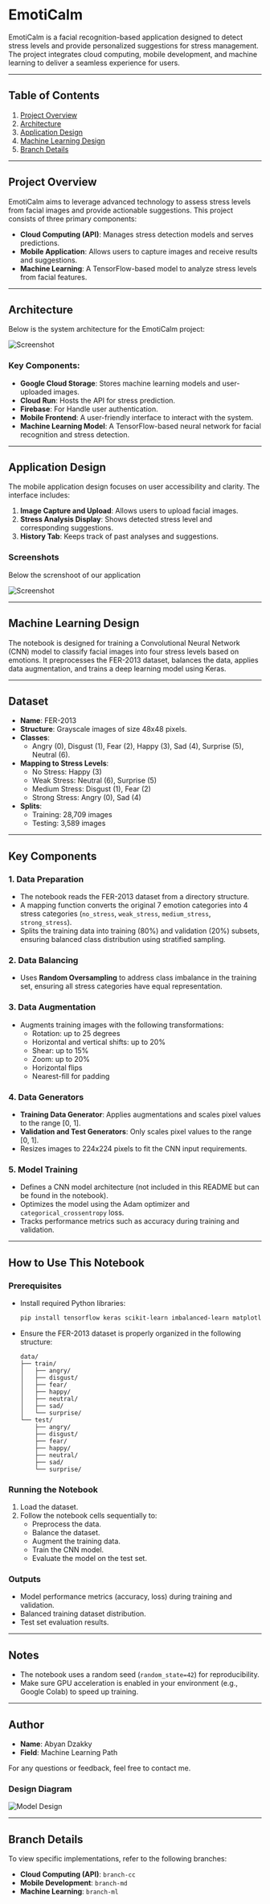 # EmotiCalm

EmotiCalm is a facial recognition-based application designed to detect stress levels and provide personalized suggestions for stress management. The project integrates cloud computing, mobile development, and machine learning to deliver a seamless experience for users.

---

## Table of Contents
1. [Project Overview](#project-overview)
2. [Architecture](#architecture)
3. [Application Design](#application-design)
4. [Machine Learning Design](#machine-learning-design)
5. [Branch Details](#branch-details)

---

## Project Overview
EmotiCalm aims to leverage advanced technology to assess stress levels from facial images and provide actionable suggestions. This project consists of three primary components:
- **Cloud Computing (API)**: Manages stress detection models and serves predictions.
- **Mobile Application**: Allows users to capture images and receive results and suggestions.
- **Machine Learning**: A TensorFlow-based model to analyze stress levels from facial features.

---

## Architecture

Below is the system architecture for the EmotiCalm project:

<img src="Image/architecture-cloud.jpg" alt="Screenshot" style="max-width: 100%; height: auto;">

### Key Components:
- **Google Cloud Storage**: Stores machine learning models and user-uploaded images.
- **Cloud Run**: Hosts the API for stress prediction.
- **Firebase**: For Handle user authentication.
- **Mobile Frontend**: A user-friendly interface to interact with the system.
- **Machine Learning Model**: A TensorFlow-based neural network for facial recognition and stress detection.

---

## Application Design

The mobile application design focuses on user accessibility and clarity. The interface includes:
1. **Image Capture and Upload**: Allows users to upload facial images.
2. **Stress Analysis Display**: Shows detected stress level and corresponding suggestions.
3. **History Tab**: Keeps track of past analyses and suggestions.

### Screenshots
Below the screnshoot of our application

<img src="Image/Mockup_Emoticalm.png" alt="Screenshot" style="max-width: 100%; height: auto;">

---

## Machine Learning Design

The notebook is designed for training a Convolutional Neural Network (CNN) model to classify facial images into four stress levels based on emotions. It preprocesses the FER-2013 dataset, balances the data, applies data augmentation, and trains a deep learning model using Keras.

---

## Dataset
- **Name**: FER-2013
- **Structure**: Grayscale images of size 48x48 pixels.
- **Classes**:
  - Angry (0), Disgust (1), Fear (2), Happy (3), Sad (4), Surprise (5), Neutral (6).
- **Mapping to Stress Levels**:
  - No Stress: Happy (3)
  - Weak Stress: Neutral (6), Surprise (5)
  - Medium Stress: Disgust (1), Fear (2)
  - Strong Stress: Angry (0), Sad (4)
- **Splits**:
  - Training: 28,709 images
  - Testing: 3,589 images

---

## Key Components

### 1. **Data Preparation**
- The notebook reads the FER-2013 dataset from a directory structure.
- A mapping function converts the original 7 emotion categories into 4 stress categories (`no_stress`, `weak_stress`, `medium_stress`, `strong_stress`).
- Splits the training data into training (80%) and validation (20%) subsets, ensuring balanced class distribution using stratified sampling.

### 2. **Data Balancing**
- Uses **Random Oversampling** to address class imbalance in the training set, ensuring all stress categories have equal representation.

### 3. **Data Augmentation**
- Augments training images with the following transformations:
  - Rotation: up to 25 degrees
  - Horizontal and vertical shifts: up to 20%
  - Shear: up to 15%
  - Zoom: up to 20%
  - Horizontal flips
  - Nearest-fill for padding

### 4. **Data Generators**
- **Training Data Generator**: Applies augmentations and scales pixel values to the range [0, 1].
- **Validation and Test Generators**: Only scales pixel values to the range [0, 1].
- Resizes images to 224x224 pixels to fit the CNN input requirements.

### 5. **Model Training**
- Defines a CNN model architecture (not included in this README but can be found in the notebook).
- Optimizes the model using the Adam optimizer and `categorical_crossentropy` loss.
- Tracks performance metrics such as accuracy during training and validation.

---

## How to Use This Notebook

### Prerequisites
- Install required Python libraries:
  ```bash
  pip install tensorflow keras scikit-learn imbalanced-learn matplotlib pandas
  ```
- Ensure the FER-2013 dataset is properly organized in the following structure:
  ```
  data/
  ├── train/
  │   ├── angry/
  │   ├── disgust/
  │   ├── fear/
  │   ├── happy/
  │   ├── neutral/
  │   ├── sad/
  │   └── surprise/
  └── test/
      ├── angry/
      ├── disgust/
      ├── fear/
      ├── happy/
      ├── neutral/
      ├── sad/
      └── surprise/
  ```

### Running the Notebook
1. Load the dataset.
2. Follow the notebook cells sequentially to:
   - Preprocess the data.
   - Balance the dataset.
   - Augment the training data.
   - Train the CNN model.
   - Evaluate the model on the test set.

### Outputs
- Model performance metrics (accuracy, loss) during training and validation.
- Balanced training dataset distribution.
- Test set evaluation results.

---

## Notes
- The notebook uses a random seed (`random_state=42`) for reproducibility.
- Make sure GPU acceleration is enabled in your environment (e.g., Google Colab) to speed up training.

---

## Author
- **Name**: Abyan Dzakky
- **Field**: Machine Learning Path

For any questions or feedback, feel free to contact me.

### Design Diagram
![Model Design](path/to/model-design-image.png)

---

## Branch Details
To view specific implementations, refer to the following branches:
- **Cloud Computing (API)**: `branch-cc`
- **Mobile Development**: `branch-md`
- **Machine Learning**: `branch-ml`

